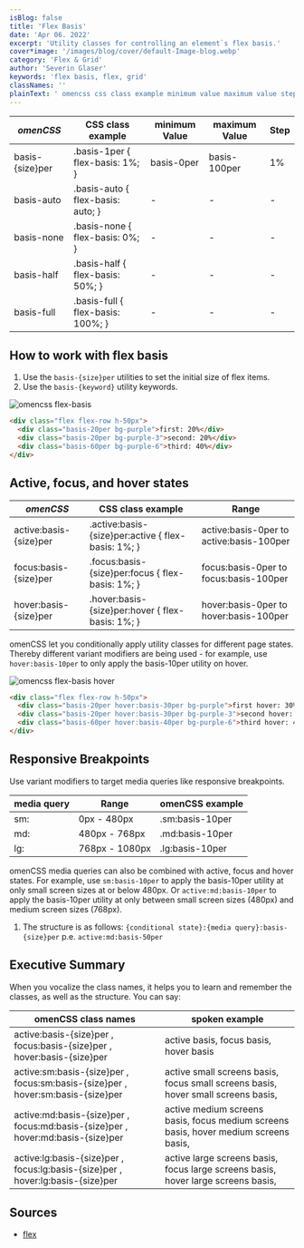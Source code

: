 ```yaml
---
isBlog: false
title: 'Flex Basis'
date: 'Apr 06. 2022'
excerpt: 'Utility classes for controlling an element`s flex basis.'
cover*image: '/images/blog/cover/default-Image-blog.webp'
category: 'Flex & Grid'
author: 'Severin Glaser'
keywords: 'flex basis, flex, grid'
classNames: ''
plainText: ' omencss css class example minimum value maximum value step basis size per basis-1per flex-basis: 1%; basis-0per basis-100per 1% basis-auto basis-auto flex-basis: auto; basis-none basis-none flex-basis: 0%; basis-half basis-half flex-basis: 50%; basis-full basis-full flex-basis: 100%; how to work with flex basis 1 use the `basis size per` utilities to set the initial size of flex items 2 use the `basis keyword ` utility keywords ! omencss flex-basis images docs flex flex-basis webp?style=centerme  active focus and hover states omencss css class example range active:basis size per active :basis size per:active flex-basis: 1%; active:basis-0per to active:basis-100per focus:basis size per focus :basis size per:focus flex-basis: 1%; focus:basis-0per to focus:basis-100per hover:basis size per hover :basis size per:hover flex-basis: 1%; hover:basis-0per to hover:basis-100per omencss let you conditionally apply utility classes for different page states thereby different variant modifiers are being used for example use `hover:basis-10per` to only apply the basis-10per utility on hover ! omencss flex-basis hover images docs flex flex-basis-hover webp?style=centerme  responsive breakpoints use variant modifiers to target media queries like responsive breakpoints media query range omencss example sm: 0px 480px sm:basis-10per md: 480px 768px md:basis-10per lg: 768px 1080px lg:basis-10per omencss media queries can also be combined with active focus and hover states for example use `sm:basis-10per` to apply the basis-10per utility at only small screen sizes at or below 480px or `active:md:basis-10per` to apply the basis-10per utility at only between small screen sizes 480px and medium screen sizes 768px 1 the structure is as follows: ` conditional state : media query :basis size per` p e `active:md:basis-50per` executive summary when you vocalize the class names it helps you to learn and remember the classes as well as the structure you can say: omencss class names spoken example active:basis size per focus:basis size per hover:basis size per active basis focus basis hover basis active:sm:basis size per focus:sm:basis size per hover:sm:basis size per active small screens basis focus small screens basis hover small screens basis active:md:basis size per focus:md:basis size per hover:md:basis size per active medium screens basis focus medium screens basis hover medium screens basis active:lg:basis size per focus:lg:basis size per hover:lg:basis size per active large screens basis focus large screens basis hover large screens basis sources flex https: developer mozilla org en-us docs web css flex '
---
```


| _omenCSS_       | CSS class example                 | minimum Value | maximum Value | Step |
| --------------- | --------------------------------- | ------------- | ------------- | ---- |
| basis-{size}per | .basis-1per { flex-basis: 1%; }   | basis-0per    | basis-100per  | 1%   |
| basis-auto      | .basis-auto { flex-basis: auto; } | -             | -             | -    |
| basis-none      | .basis-none { flex-basis: 0%; }   | -             | -             | -    |
| basis-half      | .basis-half { flex-basis: 50%; }  | -             | -             | -    |
| basis-full      | .basis-full { flex-basis: 100%; } | -             | -             | -    |

## How to work with flex basis

1. Use the `basis-{size}per` utilities to set the initial size of flex items.
2. Use the `basis-{keyword}` utility keywords.

![omencss flex-basis](/images/docs/flex/flex-basis.webp?style=centerme)

```html
<div class="flex flex-row h-50px">
  <div class="basis-20per bg-purple">first: 20%</div>
  <div class="basis-20per bg-purple-3">second: 20%</div>
  <div class="basis-60per bg-purple-6">third: 40%</div>
</div>
```

## Active, focus, and hover states

| _omenCSS_              | CSS class example                                   | Range                                    |
| ---------------------- | --------------------------------------------------- | ---------------------------------------- |
| active:basis-{size}per | .active\:basis-{size}per:active { flex-basis: 1%; } | active:basis-0per to active:basis-100per |
| focus:basis-{size}per  | .focus\:basis-{size}per:focus { flex-basis: 1%; }   | focus:basis-0per to focus:basis-100per   |
| hover:basis-{size}per  | .hover\:basis-{size}per:hover { flex-basis: 1%; }   | hover:basis-0per to hover:basis-100per   |

omenCSS let you conditionally apply utility classes for different page states. Thereby different variant modifiers are being used - for example, use `hover:basis-10per` to only apply the basis-10per utility on hover.

![omencss flex-basis hover](/images/docs/flex/flex-basis-hover.webp?style=centerme)

```html
<div class="flex flex-row h-50px">
  <div class="basis-20per hover:basis-30per bg-purple">first hover: 30%</div>
  <div class="basis-20per hover:basis-30per bg-purple-3">second hover: 30%</div>
  <div class="basis-60per hover:basis-40per bg-purple-6">third hover: 40%</div>
</div>
```

## Responsive Breakpoints

Use variant modifiers to target media queries like responsive breakpoints.

| media query | Range          | omenCSS example |
| ----------- | -------------- | --------------- |
| sm:         | 0px - 480px    | .sm:basis-10per |
| md:         | 480px - 768px  | .md:basis-10per |
| lg:         | 768px - 1080px | .lg:basis-10per |

omenCSS media queries can also be combined with active, focus and hover states. For example, use `sm:basis-10per` to apply the basis-10per utility at only small screen sizes at or below 480px. Or `active:md:basis-10per` to apply the basis-10per utility at only between small screen sizes (480px) and medium screen sizes (768px).

1. The structure is as follows: `{conditional state}:{media query}:basis-{size}per` p.e. `active:md:basis-50per`

## Executive Summary

When you vocalize the class names, it helps you to learn and remember the classes, as well as the structure. You can say:

| omenCSS class names                                                             | spoken example                                                                       |
| ------------------------------------------------------------------------------- | ------------------------------------------------------------------------------------ |
| active:basis-{size}per , focus:basis-{size}per , hover:basis-{size}per          | active basis, focus basis, hover basis                                               |
| active:sm:basis-{size}per , focus:sm:basis-{size}per , hover:sm:basis-{size}per | active small screens basis, focus small screens basis, hover small screens basis,    |
| active:md:basis-{size}per , focus:md:basis-{size}per , hover:md:basis-{size}per | active medium screens basis, focus medium screens basis, hover medium screens basis, |
| active:lg:basis-{size}per , focus:lg:basis-{size}per , hover:lg:basis-{size}per | active large screens basis, focus large screens basis, hover large screens basis,    |

## Sources

- [flex](https://developer.mozilla.org/en-US/docs/Web/CSS/flex)
